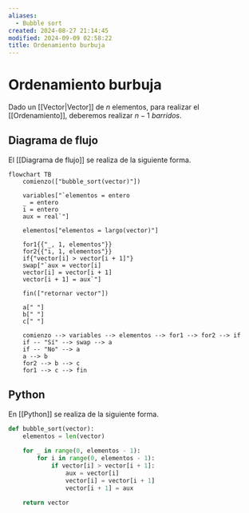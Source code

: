 ```yaml
---
aliases:
  - Bubble sort
created: 2024-08-27 21:14:45
modified: 2024-09-09 02:58:22
title: Ordenamiento burbuja
---
```


# Ordenamiento burbuja

Dado un [[Vector|Vector]] de $n$ elementos, para realizar el [[Ordenamiento]], deberemos realizar $n - 1$ *barridos*.

## Diagrama de flujo

El [[Diagrama de flujo]] se realiza de la siguiente forma.

```mermaid
flowchart TB
	comienzo(["bubble_sort(vector)"])
    
	variables["`elementos = entero
	_ = entero
	i = entero
	aux = real`"]
	
	elementos["elementos = largo(vector)"]
	
	for1{{"_, 1, elementos"}}
	for2{{"i, 1, elementos"}}
	if{"vector[i] > vector[i + 1]"}
	swap["`aux = vector[i]
	vector[i] = vector[i + 1]
	vector[i + 1] = aux`"]
	
	fin(["retornar vector"])
	
	a[" "]
	b[" "]
	c[" "]
    
	comienzo --> variables --> elementos --> for1 --> for2 --> if
	if -- "Sí" --> swap --> a
	if -- "No" --> a
	a --> b
	for2 --> b --> c
	for1 --> c --> fin
```

## Python

En [[Python]] se realiza de la siguiente forma.

```python
def bubble_sort(vector):
    elementos = len(vector)
    
    for _ in range(0, elementos - 1):
        for i in range(0, elementos - 1):
            if vector[i] > vector[i + 1]:
                aux = vector[i]
                vector[i] = vector[i + 1]
                vector[i + 1] = aux
                
    return vector
```
